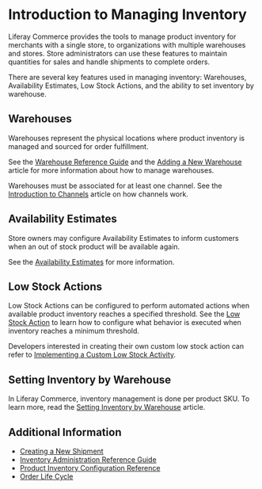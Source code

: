 # Introduction to Managing Inventory

Liferay Commerce provides the tools to manage product inventory for merchants with a single store, to organizations with multiple warehouses and stores. Store administrators can use these features to maintain quantities for sales and handle shipments to complete orders.

There are several key features used in managing inventory: Warehouses, Availability Estimates, Low Stock Actions, and the ability to set inventory by warehouse.

## Warehouses

Warehouses represent the physical locations where product inventory is managed and sourced for order fulfillment.

See the [Warehouse Reference Guide](./warehouse-reference-guide.md) and the [Adding a New Warehouse](./adding-a-new-warehouse.md) article for more information about how to manage warehouses.

Warehouses must be associated for at least one channel. See the [Introduction to Channels](../creating-and-managing-products/channels/introduction-to-channels.md) article on how channels work.

## Availability Estimates

Store owners may configure Availability Estimates to inform customers when an out of stock product will be available again.

See the [Availability Estimates](./availability-estimates.md) for more information.

## Low Stock Actions

Low Stock Actions can be configured to perform automated actions when available product inventory reaches a specified threshold. See the [Low Stock Action](./low-stock-action.md) to learn how to configure what behavior is executed when inventory reaches a minimum threshold.

Developers interested in creating their own custom low stock action can refer to [Implementing a Custom Low Stock Activity](../../developer-guide/tutorials/implementing-a-custom-low-stock-activity.md).

## Setting Inventory by Warehouse

In Liferay Commerce, inventory management is done per product SKU. To learn more, read the [Setting Inventory by Warehouse](./setting-inventory-by-warehouse.md) article.

## Additional Information

* [Creating a New Shipment](../../orders-and-fulfillment/shipments/creating-a-shipment.md)
* [Inventory Administration Reference Guide](./inventory-administration-reference-guide.md)
* [Product Inventory Configuration Reference](./product-inventory-configuration-reference.md)
* [Order Life Cycle](../../orders-and-fulfillment/order-life-cycle.md)
